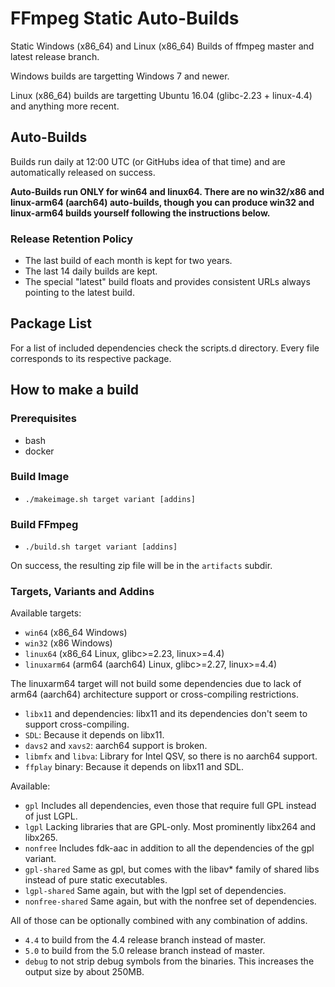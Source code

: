 # FFmpeg Static Auto-Builds

Static Windows (x86_64) and Linux (x86_64) Builds of ffmpeg master and latest release branch.

Windows builds are targetting Windows 7 and newer.

Linux (x86_64) builds are targetting Ubuntu 16.04 (glibc-2.23 + linux-4.4) and anything more recent.

## Auto-Builds

Builds run daily at 12:00 UTC (or GitHubs idea of that time) and are automatically released on success.

**Auto-Builds run ONLY for win64 and linux64. There are no win32/x86 and linux-arm64 (aarch64) auto-builds, though you can produce win32 and linux-arm64 builds yourself following the instructions below.**

### Release Retention Policy

- The last build of each month is kept for two years.
- The last 14 daily builds are kept.
- The special "latest" build floats and provides consistent URLs always pointing to the latest build.

## Package List

For a list of included dependencies check the scripts.d directory.
Every file corresponds to its respective package.

## How to make a build

### Prerequisites

* bash
* docker

### Build Image

* `./makeimage.sh target variant [addins]`

### Build FFmpeg

* `./build.sh target variant [addins]`

On success, the resulting zip file will be in the `artifacts` subdir.

### Targets, Variants and Addins

Available targets:
* `win64` (x86_64 Windows)
* `win32` (x86 Windows)
* `linux64` (x86_64 Linux, glibc>=2.23, linux>=4.4)
* `linuxarm64` (arm64 (aarch64) Linux, glibc>=2.27, linux>=4.4)

The linuxarm64 target will not build some dependencies due to lack of arm64 (aarch64) architecture support or cross-compiling restrictions.  

* `libx11` and dependencies: libx11 and its dependencies don't seem to support cross-compiling.
* `SDL`: Because it depends on libx11.
* `davs2` and `xavs2`: aarch64 support is broken.
* `libmfx` and `libva`: Library for Intel QSV, so there is no aarch64 support.
* `ffplay` binary: Because it depends on libx11 and SDL.

Available:
* `gpl` Includes all dependencies, even those that require full GPL instead of just LGPL.
* `lgpl` Lacking libraries that are GPL-only. Most prominently libx264 and libx265.
* `nonfree` Includes fdk-aac in addition to all the dependencies of the gpl variant.
* `gpl-shared` Same as gpl, but comes with the libav* family of shared libs instead of pure static executables.
* `lgpl-shared` Same again, but with the lgpl set of dependencies.
* `nonfree-shared` Same again, but with the nonfree set of dependencies.

All of those can be optionally combined with any combination of addins.
* `4.4` to build from the 4.4 release branch instead of master.
* `5.0` to build from the 5.0 release branch instead of master.
* `debug` to not strip debug symbols from the binaries. This increases the output size by about 250MB.
